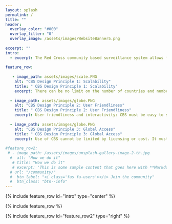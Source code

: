 ```yaml
---
layout: splash
permalink: /
title: ""
header:
  overlay_color: "#000"
  overlay_filter: "0"
  overlay_image: /assets/images/WebsiteBanner5.png
    
excerpt: ""
intro: 
  - excerpt: The Red Cross community based surveillance system allows for people to report on health risks in their communities. By monitoring real-time data, we can respond to an outbreak before it spins out of control, thereby saving lives.
    
feature_row:
  
   - image_path: assets/images/scale.PNG
    alt: "CBS Design Principle 1: Scalability"
    title: " CBS Design Principle 1: Scalability"
    excerpt: There can be no limit on the number of countries and number of users using CBS at the same time.   
    
  - image_path: assets/images/globe.PNG
    alt: "CBS Design Principle 2: User Friendliness"
    title: " CBS Design Principle 2: User Friendliness"
    excerpt: User friendliness and interactivity: CBS must be easy to set up and easy to use by all users and enable easy communication and relevant feedback among and to all users  
    
  - image_path: assets/images/globe.PNG
    alt: "CBS Design Principle 3: Global Access"
    title: " CBS Design Principle 3: Global Access"
    excerpt: Use of CBS cannot be limited by licensing or cost. It must be made available to all 190 Red Cross National Societies. If any external actor (other NGOs, WHO) wants to use CBS they should be able to take the source code, build and deploy it themselves.   
    
#feature_row2:
 # - image_path: /assets/images/unsplash-gallery-image-2-th.jpg
  #  alt: "How we do it"
   # title: "How we do it"
   # excerpt: 'This is some sample content that goes here with **Markdown** formatting. Right aligned with' 
  # url: "/community/"
  #  btn_label: "<i class='fas fa-users'></i> Join the community"
  #  btn_class: "btn--info"
---
```


{% include feature_row id="intro" type="center" %}

{% include feature_row %}

{% include feature_row id="feature_row2" type="right" %}
